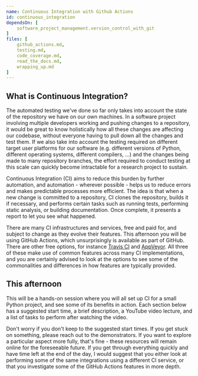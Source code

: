 ```yaml
---
name: Continuous Integration with Github Actions
id: continuous_integration
dependsOn: [
    software_project_management.version_control_with_git
]
files: [
    github_actions.md,
    testing.md,
    code_coverage.md,
    read_the_docs.md,
    wrapping_up.md
]
---
```


## What is Continuous Integration?

The automated testing we've done so far only takes into account the state of the repository we have on our own machines.
In a software project involving multiple developers working and pushing changes to a repository, it would be great to know holistically how all these changes are affecting our codebase, without everyone having to pull down all the changes and test them.
If we also take into account the testing required on different target user platforms for our software (e.g. different versions of Python, different operating systems, different compilers, ...) and the changes being made to many repository branches, the effort required to conduct testing at this scale can quickly become intractable for a research project to sustain.

Continuous Integration (CI) aims to reduce this burden by further automation, and automation - wherever possible - helps us to reduce errors and makes predictable processes more efficient.
The idea is that when a new change is committed to a repository, CI clones the repository, builds it if necessary, and performs certain tasks such as running tests, performing static analysis, or building documentation.
Once complete, it presents a report to let you see what happened.

There are many CI infrastructures and services, free and paid for, and subject to change as they evolve their features.
This afternoon you will be using GitHub Actions, which unsurprisingly is available as part of GitHub.
There are other free options, for instance [Travis CI](https://travis-ci.com/) and [AppVeyor](https://www.appveyor.com/).
All three of these make use of common features across many CI implementations, and you are certainly advised to look at the options to see some of the commonalities and differences in how features are typically provided.


## This afternoon

This will be a hands-on session where you will all set up CI for a small Python project, and see some of its benefits in action.
Each section below has a suggested start time, a brief description, a YouTube video lecture, and a list of tasks to perform after watching the video.

Don't worry if you don't keep to the suggested start times.
If you get stuck on something, please reach out to the demonstrators.
If you want to explore a particular aspect more fully, that's fine - these resources will remain online for the foreseeable future.
If you get through everything quickly and have time left at the end of the day, I would suggest that you either look at performing some of the same integrations using a different CI service, or that you investigate some of the GitHub Actions features in more depth.

